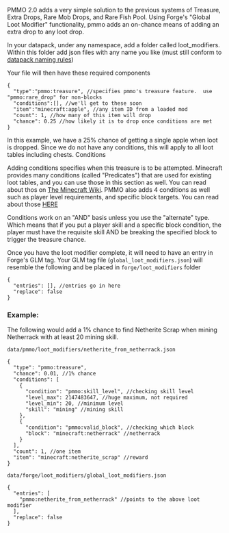 PMMO 2.0 adds a very simple solution to the previous systems of Treasure, Extra Drops, Rare Mob Drops, and Rare Fish Pool. Using Forge's "Global Loot Modifier" functionality, pmmo adds an on-chance means of adding an extra drop to any loot drop.

In your datapack, under any namespace, add a folder called loot_modifiers. Within this folder add json files with any name you like (must still conform to [datapack naming rules](https://minecraft.fandom.com/wiki/Resource_location#Legal_characters))

Your file will then have these required components

```json5
{
  "type":"pmmo:treasure", //specifies pmmo's treasure feature.  use "pmmo:rare_drop" for non-blocks
  "conditions":[], //we'll get to these soon
  "item":"minecraft:apple", //any item ID from a loaded mod
  "count": 1, //how many of this item will drop
  "chance": 0.25 //how likely it is to drop once conditions are met
}
```

In this example, we have a 25% chance of getting a single apple when loot is dropped. Since we do not have any conditions, this will apply to all loot tables including chests.
Conditions

Adding conditions specifies when this treasure is to be attempted. Minecraft provides many conditions (called "Predicates") that are used for existing loot tables, and you can use those in this section as well. You can read about thos on [The Minecraft Wiki](https://minecraft.fandom.com/wiki/Predicate). PMMO also adds 4 conditions as well such as player level requirements, and specific block targets. You can read about those [HERE](https://github.com/Caltinor/Project-MMO-2.0/wiki/Loot-Predicates)

Conditions work on an "AND" basis unless you use the "alternate" type. Which means that if you put a player skill and a specific block condition, the player must have the requisite skill AND be breaking the specified block to trigger the treasure chance.

Once you have the loot modifier complete, it will need to have an entry in Forge's GLM tag. Your GLM tag file \(`global_loot_modifiers.json`\) will resemble the following and be placed in `forge/loot_modifiers` folder


```json5
{
  "entries": [], //entries go in here
  "replace": false
}
```

### Example:
The following would add a 1% chance to find Netherite Scrap when mining Netherrack with at least 20 mining skill.

`data/pmmo/loot_modifiers/netherite_from_netherrack.json`
```json5
{
  "type": "pmmo:treasure",
  "chance": 0.01, //1% chance
  "conditions": [
    {
      "condition": "pmmo:skill_level", //checking skill level
      "level_max": 2147483647, //huge maximum, not required
      "level_min": 20, //minimum level
      "skill": "mining" //mining skill
    },
    {
      "condition": "pmmo:valid_block", //checking which block
      "block": "minecraft:netherrack" //netherrack
    }
  ],
  "count": 1, //one item
  "item": "minecraft:netherite_scrap" //reward
}
```

`data/forge/loot_modifiers/global_loot_modifiers.json`
```json5
{
  "entries": [
    "pmmo:netherite_from_netherrack" //points to the above loot modifier
  ],
  "replace": false
}